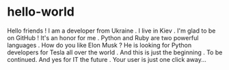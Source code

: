 # hello-world
Hello friends !
I am a developer from Ukraine .
I live in Kiev .
I'm glad to be on GitHub ! It's an honor for me .
Python and Ruby are two powerful languages .
How do you like Elon Musk ?
He is looking for Python developers for Tesla all over the world .
And this is just the beginning .
To be continued.
And yes for IT the future .
Your user is just one click away...
